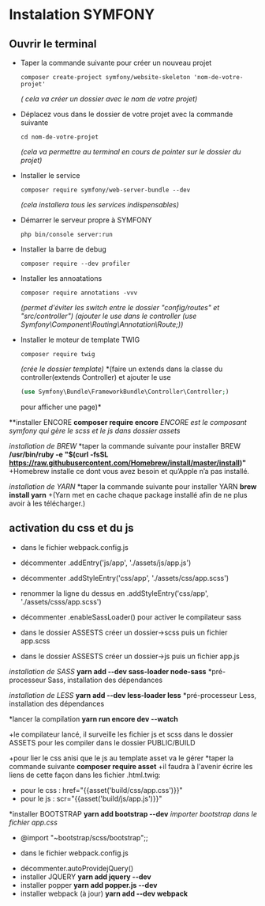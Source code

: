 # Instalation SYMFONY

## Ouvrir le terminal

- Taper la commande suivante pour créer un nouveau projet
	```
	composer create-project symfony/website-skeleton 'nom-de-votre-projet'
	```
	*( cela va créer un dossier avec le nom de votre projet)*

- Déplacez vous dans le dossier de votre projet avec la commande suivante
	```
	cd nom-de-votre-projet
	```
	*(cela va permettre au terminal en cours de pointer sur le dossier du projet)*

- Installer le service
	```
	composer require symfony/web-server-bundle --dev
	```
	*(cela installera tous les services indispensables)*

- Démarrer le serveur propre à SYMFONY
	```
	php bin/console server:run
	```

- Installer la barre de debug
	```
	composer require --dev profiler
	```

- Installer les annoatations
	```
	composer require annotations -vvv
	```
	*(permet d'éviter les switch entre le dossier "config/routes" et "src/controller")*
	*(ajouter le use dans le controller (use Symfony\Component\Routing\Annotation\Route;))*

- Installer le moteur de template TWIG
	```
	composer require twig
	```
	*(crée le dossier template)*
	*(faire un extends dans la classe du controller(extends Controller) et ajouter le use
	```php
	(use Symfony\Bundle\FrameworkBundle\Controller\Controller;)
	```
	pour afficher une page)*

**installer ENCORE
**composer require encore**
*ENCORE est le composant symfony qui gère le scss et le js dans dossier assets*

*installation de BREW*
*taper la commande suivante pour installer BREW
**/usr/bin/ruby -e "$(curl -fsSL https://raw.githubusercontent.com/Homebrew/install/master/install)"**
+Homebrew installe ce dont vous avez besoin et qu’Apple n’a pas installé.

*installation de YARN*
*taper la commande suivante pour installer YARN
**brew install yarn**
+(Yarn met en cache chaque package installé afin de ne plus avoir à les télécharger.)

activation du css et du js
--
* dans le fichier webpack.config.js

+ décommenter .addEntry('js/app', './assets/js/app.js')
+ décommenter .addStyleEntry('css/app', './assets/css/app.scss')
+ renommer la ligne du dessus en .addStyleEntry('css/app', './assets/csss/app.scss')
+ décommenter .enableSassLoader() pour activer le compilateur sass

+ dans le dossier ASSESTS créer un dossier->scss puis un fichier app.scss
+ dans le dossier ASSESTS créer un dossier->js puis un fichier app.js

*installation de SASS*
**yarn add --dev sass-loader node-sass**
*pré-processeur Sass, installation des dépendances

*installation de LESS*
**yarn add --dev less-loader less**
*pré-processeur Less, installation des dépendances

*lancer la compilation
**yarn run encore dev --watch**

+le compilateur lancé, il surveille les fichier js et scss dans le dossier ASSETS pour les compiler dans le dossier PUBLIC/BUILD

+pour lier le css anisi que le js au template asset va le gérer
*taper la commande suivante
**composer require asset**
+il faudra à l'avenir écrire les liens de cette façon dans les fichier .html.twig:
- pour le css :  href="{{asset('build/css/app.css')}}"
- pour le js :  scr="{{asset('build/js/app.js')}}"


*installer BOOTSTRAP
**yarn add bootstrap --dev**
*importer bootstrap dans le fichier app.css*
+ @import "~bootstrap/scss/bootstrap";;

* dans le fichier webpack.config.js

+ décommenter.autoProvidejQuery()
+ installer JQUERY
**yarn add jquery --dev**
+ installer popper
**yarn add popper.js --dev**
+ installer webpack (à jour)
**yarn add --dev webpack**









